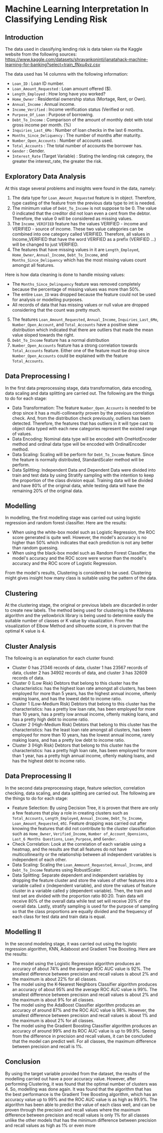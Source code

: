 # Machine Learning Interpretation In Classifying Lending Risk

## Introduction
The data used in classifying lending risk is data taken via the Kaggle website from the following sources: https://www.kaggle.com/datasets/shravankoninti/janatahack-machine-learning-for-banking?select=train_fNxu4vz.csv

The data used has 14 columns with the following information:
- `Loan_ID` : Loan ID number.
- `Loan_Amount_Requested` : Loan amount offered ($).
- `Length_Employed` : How long have you worked?
- `Home_Owner` : Residential ownership status (Mortage, Rent, or Own).
- `Annual_Income` : Annual income.
- `Income_Verified` : Income verification status (Verified or not).
- `Purpose_Of_Loan` : Purpose of borrowing.
- `Debt_To_Income` : Comparison of the amount of monthly debt with total gross income per month. (%)
- `Inquiries_Last_6Mo` : Number of loan checks in the last 6 months.
- `Months_Since_Deliquency` : The number of months after maturity.
- `Number_Open_Accounts` : Number of accounts used.
- `Total_Accounts` : The total number of accounts the borrower has.
- `Gender` : Gender.
- `Interest_Rate` (Target Variable) : Stating the lending risk category, the greater the interest_rate, the greater the risk.

## Exploratory Data Analysis
At this stage several problems and insights were found in the data, namely:
1. The data type for `Loan_Amount_Requested` feature is in object. Therefore, type casting of the feature from the previous data type to int is needed.
2. The minimum value of `Debt_To_Income` is not suppose to be 0. The value 0 indicated that the creditor did not loan even a cent from the debtor. Therefore, the value 0 will be considered as missing values.
3. The `Income_VERIFIED` feature has the values ​​VERIFIED - income and VERIFIED - source of income. These two value categories can be combined into one category called VERIFIED. Therefore, all values ​​in Income_VERIFIED that have the word VERIFIED as a prefix (VERIFIED ...) will be changed to just VERIFIED.
4. The features that have missing values in it are `Length_Employed`, `Home_Owner`, `Annual_Income`, `Debt_To_Income`, and `Months_Since_Deliquency` which has the most missing values count amongst all features.
   
Here is how data cleaning is done to handle missing values:
- The `Months_Since_Delinquency` feature was removed completely because the percentage of missing values ​​was more than 50%.
- The entire `Loan_ID` was dropped because the feature could not be used for analysis or modelling purposes.
- All records of data that has missing values or null value are dropped considering that the count was pretty much.

5. The features `Loan_Amount_Requested`, `Annual_Income`, `Inquiries_Last_6Mo`, `Number_Open_Account`, and `Total_Accounts` have a positive skew distribution which indicated that there are outliers that made the mean value sloped towards the right.
6. `Debt_To_Income` feature has a normal distribution
7. `Number_Open_Accounts` feature has a strong correlation towards `Total_Accounts` feature. Either one of the feature must be drop since `Number_Open_Accounts` could be explained with the feature `Total_Accounts`.

## Data Preprocessing I
In the first data preprocessing stage, data transformation, data encoding, data scaling and data splitting are carried out. The following are the things to do for each stage:
- Data Transformation: The feature `Number_Open_Accounts` is needed to be drop since it has a multi-collinearity proven by the previous correlation check. And, from the distribution check previously, outliers has been detected. Therefore, the features that has outliers in it will type cast to object data typed with each new categories represent the existed range of values.
- Data Encoding: Nominal data type will be encoded with OneHotEncoder method and ordinal data type will be encoded with OrdinalEncoder method.
- Data Scaling: Scaling will be perform for `Debt_To_Income` feature. Since the feature is normally distributed, StandardScaler method will be perform.
- Data Splitting: Independent Data and Dependent Data were divided into train and test data by using Stratify sampling with the intention to keep the proportion of the class division equal. Training data will be divided and have 80% of the original data, while testing data will have the remaining 20% of the original data.

## Modelling
In modelling, the first modelling stage was carried out using logistic regression and random forest classifier. Here are the results:
- When using the white-box model such as Logistic Regression, the ROC score generated is quite well. However, the model's accuracy is no higher than 50% which indicates that each prediction is not any better than random guessing.
- When using the black-box model such as Random Forest Classifier, the model's accuracy and the ROC score were worse than the model's accuracy and the ROC score of Logistic Regression.
  
From the model's results, Clustering is considered to be used. Clustering might gives insight how many class is suitable using the pattern of the data.

## Clustering
At the clustering stage, the original or previous labels are discarded in order to create new labels. The method being used for clustering is the KMeans algorithm and the yellowbrick library is being used to determine easily the suitable number of classes or K value by visualization. From the visualization of Elbow Method and silhouette score, it is proven that the optimal K value is 4.

## Cluster Analysis
The following is an explanation for each cluster found:
- Cluster 0 has 21346 records of data, cluster 1 has 23567 records of data, cluster 2 has 34902 records of data, and cluster 3 has 32609 records of data.
- Cluster 0 (Low Risk) Debtors that belong to this cluster has the characteristics: has the highest loan rate amongst all clusters, has been employed for more than 5 years, has the highest annual income, oftenly making loans, and has the lowest debt to income ratio.
- Cluster 1 (Low-Medium Risk) Debtors that belong to this cluster has the characteristics: has a pretty low loan rate, has been employed for more than 10 years, has a pretty low annual income, oftenly making loans, and has a pretty high debt to income ratio.
- Cluster 2 (High-Medium Risk) Debtors that belong to this cluster has the characteristics: has the least loan rate amongst all clusters, has been employed for more than 10 years, has the lowest annual income, rarely making loans, and has a pretty low debt to income ratio.
- Cluster 3 (High Risk) Debtors that belong to this cluster has the characteristics: has a pretty high loan rate, has been employed for more than 1 year, has a pretty high annual income, oftenly making loans, and has the highest debt to income ratio.

## Data Preprocessing II
In the second data preprocessing stage, feature selection, correlation checking, data scaling, and data splitting are carried out. The following are the things to do for each stage:
- Feature Selection: By using Decision Tree, it is proven that there are only a few features that play a role in creating clusters such as `Total_Accounts`, `Length_Employed`, `Annual_Income`, `Debt_To_Income`, `Loan_Amount_Requested`, etc. Feature dropping was carried out after knowing the features that did not contribute to the cluster classification such as `Home_Owner`, `Verified_Income`, `Number of_Account_Opensions`, `Last_6 Months Questions`, `Loan_Purpose`, and `Gender`.
- Check Correlation: Look at the correlation of each variable using a heatmap, and the results are that all features do not have multicollinearity or the relationship between all independent variables is independent of each other.
- Data Scaling: Scaling the `Loan_Ammount_Requested`, `Annual_Income`, and `Debt_To_Income` features using RobustScaler.
- Data Splitting: Separate dependent and independent variables by dropping the feature cluster and store the values of other features into a variable called x (independent variable), and store the values of feature cluster in a variable called y (dependent variable). Then, the train and test set are divided with the proportion ratio 80:20. Train data will receive 80% of the overall data while test set will receive 20% of the overall data. Lastly, stratify sampling is used for the purpose of sampling so that the class proportions are equally divided and the frequency of each class for test data and train data is equal.

## Modelling II
In the second modeling stage, it was carried out using the logistic regression algorithm, KNN, Adaboost and Gradient Tree Boosting. Here are the results:
- The model using the Logistic Regression algorithm produces an accuracy of about 74% and the average ROC AUC value is 92%. The smallest difference between precision and recall values ​​is about 2% and the maximum is about 22% for all classes. 
- The model using the K-Nearest Neighbors Classifier algorithm produces an accuracy of about 95% and the average ROC AUC value is 99%. The smallest difference between precision and recall values ​​is about 2% and the maximum is about 9% for all classes.
- The model using the AdaBoost Classifier algorithm produces an accuracy of around 87% and the ROC AUC value is 98%. However, the smallest difference between precision and recall values ​​is about 1% and the maximum is about 2% for all classes.
- The model using the Gradient Boosting Classifier algorithm produces an accuracy of around 99% and its ROC AUC value is up to 99.9%. Seeing from the difference in precision and recall values, it can be concluded that the model can predict well. For all classes, the maximum difference between precision and recall is 1%.

## Conclusion
By using the target variable provided from the dataset, the results of the modelling carried out have a poor accuracy value. However, after performing Clustering, it was found that the optimal number of clusters was 4. So, modelling was done again. It was found that the algorithm that has the best performance is the Gradient Tree Boosting algorithm, which has an accuracy value up to 99% and the ROC AUC value is as high as 99.9%. The algorithm has been able to predict the value of each class well, and can be proven through the precision and recall values ​​where the maximum difference between precision and recall values ​​is only 1% for all classes unlike the other models that has the minimum difference between precision and recall values as high as 1% or even more


